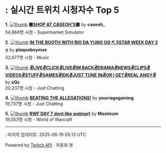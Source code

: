 # : 실시간 트위치 시청자수 Top 5

**1.** [![thumb](https://static-cdn.jtvnw.net/previews-ttv/live_user_caseoh_-320x180.jpg)](https://twitch.tv/caseoh_)
**[🟨SHOP AT CASEOH'S🟨](https://twitch.tv/caseoh_)** by **caseoh_**<br>54,664명 시청  - Supermarket Simulator

**2.** [![thumb](https://static-cdn.jtvnw.net/previews-ttv/live_user_plaqueboymax-320x180.jpg)](https://twitch.tv/plaqueboymax)
**[IN THE BOOTH WITH RIO DA YUNG OG ⛏️ 5STAR WEEK DAY 2 ⭐](https://twitch.tv/plaqueboymax)** by **plaqueboymax**<br>32,677명 시청  - Music

**3.** [![thumb](https://static-cdn.jtvnw.net/previews-ttv/live_user_xqc-320x180.jpg)](https://twitch.tv/xQc)
**[✌️LIVE✌️CLICK✌️LIVE✌️IM BACK✌️DRAMA✌️NEWS✌️CLIPS✌️VIDEOS✌️STUFF✌️GAMES✌️IDK✌️JUST TUNE IN✌️OR I GET✌️REAL ANGY✌️](https://twitch.tv/xQc)** by **xQc**<br>20,237명 시청  - Just Chatting

**4.** [![thumb](https://static-cdn.jtvnw.net/previews-ttv/live_user_yourragegaming-320x180.jpg)](https://twitch.tv/yourragegaming)
**[BEATING THE ALLEGATIONS!](https://twitch.tv/yourragegaming)** by **yourragegaming**<br>19,737명 시청  - Just Chatting

**5.** [![thumb](https://static-cdn.jtvnw.net/previews-ttv/live_user_maximum-320x180.jpg)](https://twitch.tv/Maximum)
**[RWF DAY 7 dont like walmart](https://twitch.tv/Maximum)** by **Maximum**<br>19,053명 시청  - World of Warcraft


---
: 마지막 업데이트: 2025-08-19 05:13 UTC

Powered by [Twitch API](https://dev.twitch.tv/docs/api/reference) · 자동화 봇